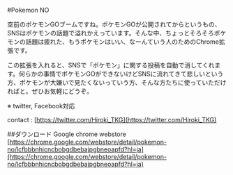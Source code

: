 #Pokemon NO

空前のポケモンGOブームですね。ポケモンGOが公開されてからというもの、SNSはポケモンの話題で溢れかえっています。そんな中、ちょっとそろそろポケモンの話題は疲れた、もうポケモンはいい、なーんていう人のためのChrome拡張です。

この拡張を入れると、SNSで「ポケモン」に関する投稿を自動で消してくれます。何らかの事情でポケモンGOができないけどSNSに流れてきて悲しいという方、ポケモンが大嫌いで見たくないっていう方、そんな方たちに使っていただければと。ぜひお気軽にどうぞ。

※ twitter, Facebook対応

contact : [https://twitter.com/Hiroki_TKG](https://twitter.com/Hiroki_TKG)


##ダウンロード
Google chrome webstore  
[https://chrome.google.com/webstore/detail/pokemon-no/lcfbbbnhicncbobgdbebajpgbneoapfd?hl=ja](https://chrome.google.com/webstore/detail/pokemon-no/lcfbbbnhicncbobgdbebajpgbneoapfd?hl=ja)
